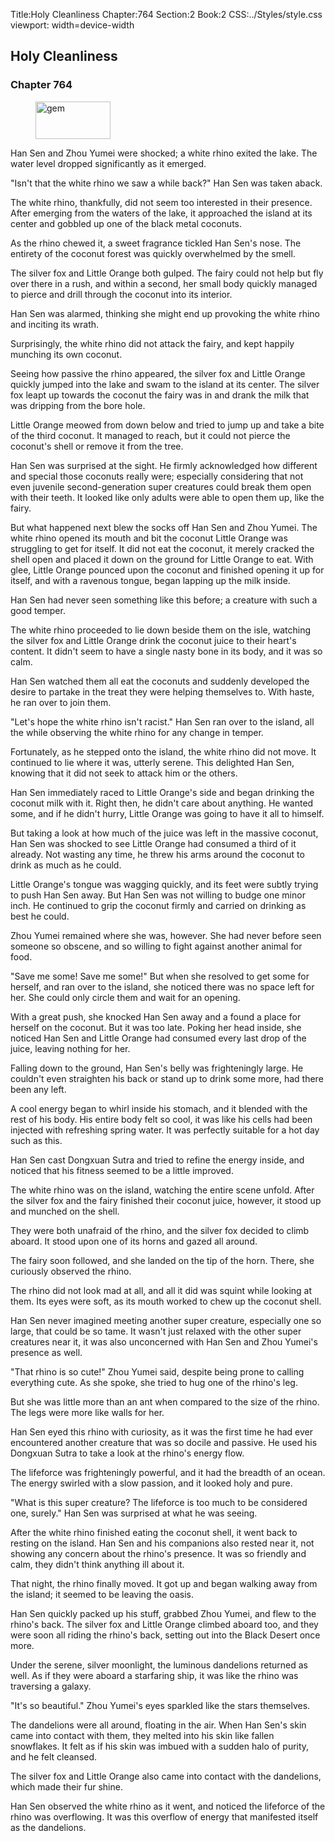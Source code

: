 Title:Holy Cleanliness 
Chapter:764 
Section:2 
Book:2 
CSS:../Styles/style.css 
viewport: width=device-width
  
## Holy Cleanliness
### Chapter 764
  
<figure>
	<img src="../Images/gem.gif" alt="gem" id="gem" width="120" height="60" />
</figure>
  

  
Han Sen and Zhou Yumei were shocked; a white rhino exited the lake. The water level dropped significantly as it emerged.

"Isn't that the white rhino we saw a while back?" Han Sen was taken aback.

The white rhino, thankfully, did not seem too interested in their presence. After emerging from the waters of the lake, it approached the island at its center and gobbled up one of the black metal coconuts.

As the rhino chewed it, a sweet fragrance tickled Han Sen's nose. The entirety of the coconut forest was quickly overwhelmed by the smell.

The silver fox and Little Orange both gulped. The fairy could not help but fly over there in a rush, and within a second, her small body quickly managed to pierce and drill through the coconut into its interior.

Han Sen was alarmed, thinking she might end up provoking the white rhino and inciting its wrath.

Surprisingly, the white rhino did not attack the fairy, and kept happily munching its own coconut.

Seeing how passive the rhino appeared, the silver fox and Little Orange quickly jumped into the lake and swam to the island at its center. The silver fox leapt up towards the coconut the fairy was in and drank the milk that was dripping from the bore hole.

Little Orange meowed from down below and tried to jump up and take a bite of the third coconut. It managed to reach, but it could not pierce the coconut's shell or remove it from the tree.

Han Sen was surprised at the sight. He firmly acknowledged how different and special those coconuts really were; especially considering that not even juvenile second-generation super creatures could break them open with their teeth. It looked like only adults were able to open them up, like the fairy.

But what happened next blew the socks off Han Sen and Zhou Yumei. The white rhino opened its mouth and bit the coconut Little Orange was struggling to get for itself. It did not eat the coconut, it merely cracked the shell open and placed it down on the ground for Little Orange to eat. With glee, Little Orange pounced upon the coconut and finished opening it up for itself, and with a ravenous tongue, began lapping up the milk inside.

Han Sen had never seen something like this before; a creature with such a good temper.

The white rhino proceeded to lie down beside them on the isle, watching the silver fox and Little Orange drink the coconut juice to their heart's content. It didn't seem to have a single nasty bone in its body, and it was so calm.

Han Sen watched them all eat the coconuts and suddenly developed the desire to partake in the treat they were helping themselves to. With haste, he ran over to join them.

"Let's hope the white rhino isn't racist." Han Sen ran over to the island, all the while observing the white rhino for any change in temper.

Fortunately, as he stepped onto the island, the white rhino did not move. It continued to lie where it was, utterly serene. This delighted Han Sen, knowing that it did not seek to attack him or the others.

Han Sen immediately raced to Little Orange's side and began drinking the coconut milk with it. Right then, he didn't care about anything. He wanted some, and if he didn't hurry, Little Orange was going to have it all to himself.

But taking a look at how much of the juice was left in the massive coconut, Han Sen was shocked to see Little Orange had consumed a third of it already. Not wasting any time, he threw his arms around the coconut to drink as much as he could.

Little Orange's tongue was wagging quickly, and its feet were subtly trying to push Han Sen away. But Han Sen was not willing to budge one minor inch. He continued to grip the coconut firmly and carried on drinking as best he could.

Zhou Yumei remained where she was, however. She had never before seen someone so obscene, and so willing to fight against another animal for food.

"Save me some! Save me some!" But when she resolved to get some for herself, and ran over to the island, she noticed there was no space left for her. She could only circle them and wait for an opening.

With a great push, she knocked Han Sen away and a found a place for herself on the coconut. But it was too late. Poking her head inside, she noticed Han Sen and Little Orange had consumed every last drop of the juice, leaving nothing for her.

Falling down to the ground, Han Sen's belly was frighteningly large. He couldn't even straighten his back or stand up to drink some more, had there been any left.

A cool energy began to whirl inside his stomach, and it blended with the rest of his body. His entire body felt so cool, it was like his cells had been injected with refreshing spring water. It was perfectly suitable for a hot day such as this.

Han Sen cast Dongxuan Sutra and tried to refine the energy inside, and noticed that his fitness seemed to be a little improved.

The white rhino was on the island, watching the entire scene unfold. After the silver fox and the fairy finished their coconut juice, however, it stood up and munched on the shell.

They were both unafraid of the rhino, and the silver fox decided to climb aboard. It stood upon one of its horns and gazed all around.

The fairy soon followed, and she landed on the tip of the horn. There, she curiously observed the rhino.

The rhino did not look mad at all, and all it did was squint while looking at them. Its eyes were soft, as its mouth worked to chew up the coconut shell.

Han Sen never imagined meeting another super creature, especially one so large, that could be so tame. It wasn't just relaxed with the other super creatures near it, it was also unconcerned with Han Sen and Zhou Yumei's presence as well.

"That rhino is so cute!" Zhou Yumei said, despite being prone to calling everything cute. As she spoke, she tried to hug one of the rhino's leg.

But she was little more than an ant when compared to the size of the rhino. The legs were more like walls for her.

Han Sen eyed this rhino with curiosity, as it was the first time he had ever encountered another creature that was so docile and passive. He used his Dongxuan Sutra to take a look at the rhino's energy flow.

The lifeforce was frighteningly powerful, and it had the breadth of an ocean. The energy swirled with a slow passion, and it looked holy and pure.

"What is this super creature? The lifeforce is too much to be considered one, surely." Han Sen was surprised at what he was seeing.

After the white rhino finished eating the coconut shell, it went back to resting on the island. Han Sen and his companions also rested near it, not showing any concern about the rhino's presence. It was so friendly and calm, they didn't think anything ill about it.

That night, the rhino finally moved. It got up and began walking away from the island; it seemed to be leaving the oasis.

Han Sen quickly packed up his stuff, grabbed Zhou Yumei, and flew to the rhino's back. The silver fox and Little Orange climbed aboard too, and they were soon all riding the rhino's back, setting out into the Black Desert once more.

Under the serene, silver moonlight, the luminous dandelions returned as well. As if they were aboard a starfaring ship, it was like the rhino was traversing a galaxy.

"It's so beautiful." Zhou Yumei's eyes sparkled like the stars themselves.

The dandelions were all around, floating in the air. When Han Sen's skin came into contact with them, they melted into his skin like fallen snowflakes. It felt as if his skin was imbued with a sudden halo of purity, and he felt cleansed.

The silver fox and Little Orange also came into contact with the dandelions, which made their fur shine.

Han Sen observed the white rhino as it went, and noticed the lifeforce of the rhino was overflowing. It was this overflow of energy that manifested itself as the dandelions.